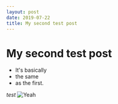 ```yaml
---
layout: post
date: 2019-07-22
title: My second test post
---
```


# My second test post
- It's basically
- the same
- as the first.

*test* ![Yeah](../img/stars-thumbnail.png "Title")
